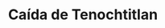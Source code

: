 ﻿---
title: "Caída de Tenochtitlan"
permalink: periodes_531.html
layout: periode
dataInici: 1521-05-26
dataFi: 1521-08-13
sidebar: periodes
pares:
  - id: 397
    title: "Conquista de México"
    dataInici: "(1519)"
    dataFi: "(1521)"

fills:
jocsPrincipals:
  - title: "Cortes: Conquest of the Aztec Empire"
    bggId: 6037

jocsEscenaris:
jocsEpoca:
jocsEpocaEscenaris:
---
